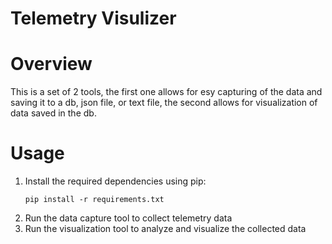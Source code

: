 # Telemetry Visulizer

# Overview
This is a set of 2 tools, the first one allows for esy capturing of the data and saving it to a db, json file, or text file, the second allows for visualization of data saved in the db.

# Usage
1. Install the required dependencies using pip:
   ```
   pip install -r requirements.txt
   ```
2. Run the data capture tool to collect telemetry data
3. Run the visualization tool to analyze and visualize the collected data
   